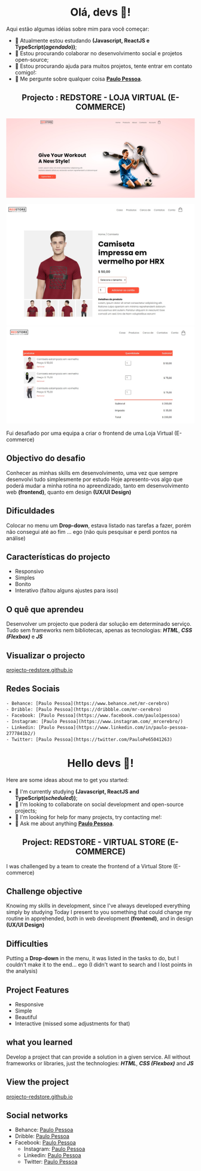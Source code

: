 <div align="center">

# Olá, devs 👋!	

</div>

Aqui estão algumas idéias sobre mim para você começar:

- 🌱 Atualmente estou estudando **(Javascript, ReactJS e TypeScript(*agendado*))**;
- 👯 Estou procurando colaborar no desenvolvimento social e projetos open-source;
- 🤔 Estou procurando ajuda para muitos projetos, tente entrar em contato comigo!:
- 💬 Me pergunte sobre qualquer coisa **[Paulo Pessoa](mailto:mrcerebro8@gmail.com)**.

<div align="center">
	
## Projecto : REDSTORE - LOJA VIRTUAL (E-COMMERCE)

</div>

![image-card](assets/img/image-card.jpg)

![image-card-1](assets/img/image-card-1.jpg) ![image-card-2](assets/img/image-card-2.jpg)

Fui desafiado por uma equipa a criar o frontend de uma Loja Virtual (E-commerce)

## Objectivo do desafio

Conhecer as minhas skills em desenvolvimento, uma vez que sempre desenvolvi tudo simplesmente por estudo
Hoje apresento-vos algo que poderá mudar a minha rotina no apreendizado, tanto em desenvolvimento web **(frontend)**, quanto em design **(UX/UI Design)**

## Dificuldades

Colocar no menu um **Drop-down**, estava listado nas tarefas a fazer, porém não consegui até ao fim ... ego (não quis pesquisar e perdi pontos na análise)

## Características do projecto

- Responsivo
- Simples
- Bonito
- Interativo (faltou alguns ajustes para isso)

## O quê que aprendeu

Desenvolver um projecto que poderá dar solução em determinado serviço.
Tudo sem frameworks nem bibliotecas, apenas as tecnologias: ***HTML***, ***CSS (Flexbox)*** e ***JS***


## Visualizar o projecto

[projecto-redstore.github.io](https://mr-cerebro.github.io/projecto-redstore/)


## Redes Sociais

	- Behance: [Paulo Pessoa](https://www.behance.net/mr-cerebro)
	- Dribble: [Paulo Pessoa](https://dribbble.com/mr-cerebro)
	- Facebook: [Paulo Pessoa](https://www.facebook.com/paulo1pessoa)
  	- Instagram: [Paulo Pessoa](https://www.instagram.com/_mrcerebro/)
  	- Linkedin: [Paulo Pessoa](https://www.linkedin.com/in/paulo-pessoa-2777841b2/)
  	- Twitter: [Paulo Pessoa](https://twitter.com/PauloPe65041263)

<div align="center">

# Hello devs 👋!

</div>

Here are some ideas about me to get you started:

- 🌱 I'm currently studying **(Javascript, ReactJS and TypeScript(*scheduled*))**;
- 👯 I'm looking to collaborate on social development and open-source projects;
- 🤔 I'm looking for help for many projects, try contacting me!:
- 💬 Ask me about anything **[Paulo Pessoa](mailto:mrcerebro8@gmail.com)**.

<div align="center">

## Project: REDSTORE - VIRTUAL STORE (E-COMMERCE)

</div>

I was challenged by a team to create the frontend of a Virtual Store (E-commerce)

## Challenge objective

Knowing my skills in development, since I've always developed everything simply by studying
Today I present to you something that could change my routine in apprehended, both in web development **(frontend)**, and in design **(UX/UI Design)**

## Difficulties

Putting a **Drop-down** in the menu, it was listed in the tasks to do, but I couldn't make it to the end... ego (I didn't want to search and I lost points in the analysis)


## Project Features

- Responsive
- Simple
- Beautiful
- Interactive (missed some adjustments for that)

## what you learned

Develop a project that can provide a solution in a given service.
All without frameworks or libraries, just the technologies: ***HTML***, ***CSS (Flexbox)*** and ***JS***


## View the project

[projecto-redstore.github.io](https://mr-cerebro.github.io/projecto-redstore/)


## Social networks

- Behance: [Paulo Pessoa](https://www.behance.net/mr-cerebro)
- Dribble: [Paulo Pessoa](https://dribbble.com/mr-cerebro)
- Facebook: [Paulo Pessoa](https://www.facebook.com/paulo1pessoa)
  - Instagram: [Paulo Pessoa](https://www.instagram.com/_mrcerebro/)
  - Linkedin: [Paulo Pessoa](https://www.linkedin.com/in/paulo-pessoa-2777841b2/)
  - Twitter: [Paulo Pessoa](https://twitter.com/PauloPe65041263)

